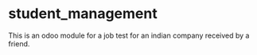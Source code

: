 # student_management
This is an odoo module for a job test for an indian company received by a friend.
